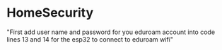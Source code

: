 # HomeSecurity

"First add user name and password for you eduroam account into code lines 13 and 14 for the esp32 to connect to eduroam wifi"
